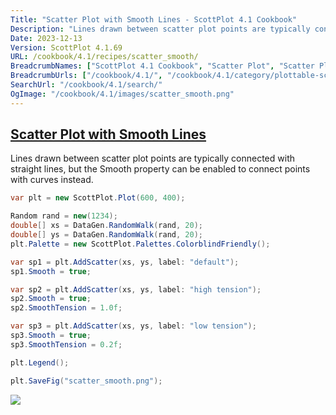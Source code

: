 ```yaml
---
Title: "Scatter Plot with Smooth Lines - ScottPlot 4.1 Cookbook"
Description: "Lines drawn between scatter plot points are typically connected with straight lines, but the Smooth property can be enabled to connect points with curves instead."
Date: 2023-12-13
Version: ScottPlot 4.1.69
URL: /cookbook/4.1/recipes/scatter_smooth/
BreadcrumbNames: ["ScottPlot 4.1 Cookbook", "Scatter Plot", "Scatter Plot with Smooth Lines"]
BreadcrumbUrls: ["/cookbook/4.1/", "/cookbook/4.1/category/plottable-scatter-plot", "/cookbook/4.1/recipes/scatter_smooth/"]
SearchUrl: "/cookbook/4.1/search/"
OgImage: "/cookbook/4.1/images/scatter_smooth.png"
---
```


<h2><a id='scatter-plot-with-smooth-lines' href='/cookbook/4.1/recipes/scatter_smooth/'>Scatter Plot with Smooth Lines</a></h2>

Lines drawn between scatter plot points are typically connected with straight lines, but the Smooth property can be enabled to connect points with curves instead.

```cs
var plt = new ScottPlot.Plot(600, 400);

Random rand = new(1234);
double[] xs = DataGen.RandomWalk(rand, 20);
double[] ys = DataGen.RandomWalk(rand, 20);
plt.Palette = new ScottPlot.Palettes.ColorblindFriendly();

var sp1 = plt.AddScatter(xs, ys, label: "default");
sp1.Smooth = true;

var sp2 = plt.AddScatter(xs, ys, label: "high tension");
sp2.Smooth = true;
sp2.SmoothTension = 1.0f;

var sp3 = plt.AddScatter(xs, ys, label: "low tension");
sp3.Smooth = true;
sp3.SmoothTension = 0.2f;

plt.Legend();

plt.SaveFig("scatter_smooth.png");
```

<img src='../../images/scatter_smooth.png' class='d-block mx-auto my-5' />


